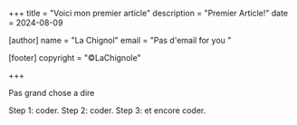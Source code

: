 +++
title = "Voici mon premier article"
description = "Premier Article!"
date = 2024-08-09

[author]
name = "La Chignol"
email = "Pas d'email for you "

[footer]
copyright = "©LaChignole"

+++




Pas grand chose a dire 

Step 1: coder.
Step 2: coder.
Step 3: et encore coder.